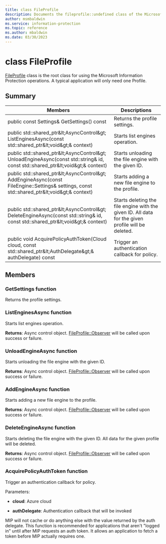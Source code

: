 ```yaml
---
title: class FileProfile 
description: Documents the fileprofile::undefined class of the Microsoft Information Protection (MIP) SDK.
author: msmbaldwin
ms.service: information-protection
ms.topic: reference
ms.author: mbaldwin
ms.date: 03/30/2023
---
```


# class FileProfile 
[FileProfile](undefined) class is the root class for using the Microsoft Information Protection operations.
A typical application will only need one Profile.
  
## Summary
 Members                        | Descriptions                                
--------------------------------|---------------------------------------------
public const Settings& GetSettings() const  |  Returns the profile settings.
public std::shared_ptr\&lt;AsyncControl\&gt; ListEnginesAsync(const std::shared_ptr\&lt;void\&gt;& context)  |  Starts list engines operation.
public std::shared_ptr\&lt;AsyncControl\&gt; UnloadEngineAsync(const std::string& id, const std::shared_ptr\&lt;void\&gt;& context)  |  Starts unloading the file engine with the given ID.
public std::shared_ptr\&lt;AsyncControl\&gt; AddEngineAsync(const FileEngine::Settings& settings, const std::shared_ptr\&lt;void\&gt;& context)  |  Starts adding a new file engine to the profile.
public std::shared_ptr\&lt;AsyncControl\&gt; DeleteEngineAsync(const std::string& id, const std::shared_ptr\&lt;void\&gt;& context)  |  Starts deleting the file engine with the given ID. All data for the given profile will be deleted.
public void AcquirePolicyAuthToken(Cloud cloud, const std::shared_ptr\&lt;AuthDelegate\&gt;& authDelegate) const  |  Trigger an authentication callback for policy.
  
## Members
  
### GetSettings function
Returns the profile settings.
  
### ListEnginesAsync function
Starts list engines operation.

  
**Returns**: Async control object.
[FileProfile::Observer](undefined) will be called upon success or failure.
  
### UnloadEngineAsync function
Starts unloading the file engine with the given ID.

  
**Returns**: Async control object.
[FileProfile::Observer](undefined) will be called upon success or failure.
  
### AddEngineAsync function
Starts adding a new file engine to the profile.

  
**Returns**: Async control object.
[FileProfile::Observer](undefined) will be called upon success or failure.
  
### DeleteEngineAsync function
Starts deleting the file engine with the given ID. All data for the given profile will be deleted.

  
**Returns**: Async control object.
[FileProfile::Observer](undefined) will be called upon success or failure.
  
### AcquirePolicyAuthToken function
Trigger an authentication callback for policy.

Parameters:  
* **cloud**: Azure cloud 


* **authDelegate**: Authentication callback that will be invoked


MIP will not cache or do anything else with the value returned by the auth delegate. This function is recommended for applications that aren't "logged in" until after MIP requests an auth token. It allows an application to fetch a token before MIP actually requires one.